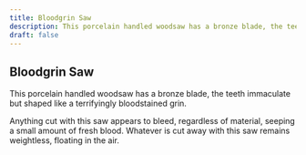 ```yaml
---
title: Bloodgrin Saw
description: This porcelain handled woodsaw has a bronze blade, the teeth immaculate but shaped like a terrifyingly bloodstained grin....
draft: false
---
```


## Bloodgrin Saw

This porcelain handled woodsaw has a bronze blade, the teeth immaculate but shaped like a terrifyingly bloodstained grin.

Anything cut with this saw appears to bleed, regardless of material, seeping a small amount of fresh blood. Whatever is cut away with this saw remains weightless, floating in the air.
